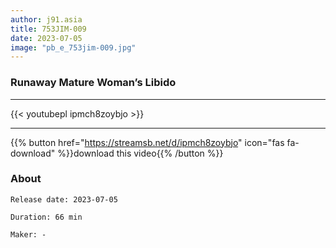 ```yaml
---
author: j91.asia
title: 753JIM-009
date: 2023-07-05
image: "pb_e_753jim-009.jpg"
---
```


### Runaway Mature Woman’s Libido
___

{{< youtubepl ipmch8zoybjo >}}
___

{{% button href="https://streamsb.net/d/ipmch8zoybjo" icon="fas fa-download" %}}download this video{{% /button %}}
### About

`Release date: 2023-07-05`

`Duration: 66 min`

`Maker:	-`